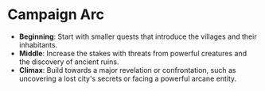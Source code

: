# Campaign Arc

- **Beginning**: Start with smaller quests that introduce the villages and their inhabitants.
- **Middle**: Increase the stakes with threats from powerful creatures and the discovery of ancient ruins.
- **Climax**: Build towards a major revelation or confrontation, such as uncovering a lost city's secrets or facing a powerful arcane entity.